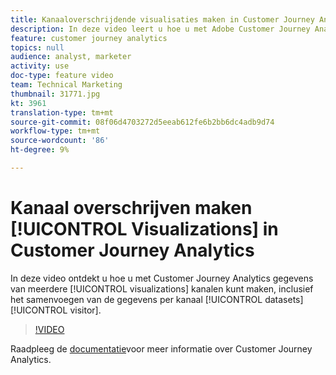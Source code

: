 ```yaml
---
title: Kanaaloverschrijdende visualisaties maken in Customer Journey Analytics
description: In deze video leert u hoe u met Adobe Customer Journey Analytics visualisaties kunt maken die gegevens uit meerdere gegevenssets op meerdere kanalen bevatten, waaronder het samenvoegen van de gegevens per bezoeker.
feature: customer journey analytics
topics: null
audience: analyst, marketer
activity: use
doc-type: feature video
team: Technical Marketing
thumbnail: 31771.jpg
kt: 3961
translation-type: tm+mt
source-git-commit: 08f06d4703272d5eeab612fe6b2bb6dc4adb9d74
workflow-type: tm+mt
source-wordcount: '86'
ht-degree: 9%

---
```



# Kanaal overschrijven maken [!UICONTROL Visualizations] in Customer Journey Analytics

In deze video ontdekt u hoe u met Customer Journey Analytics gegevens van meerdere [!UICONTROL visualizations] kanalen kunt maken, inclusief het samenvoegen van de gegevens per kanaal [!UICONTROL datasets] [!UICONTROL visitor].

>[!VIDEO](https://video.tv.adobe.com/v/31771/?quality=12)

Raadpleeg de [documentatie](https://docs.adobe.com/content/help/en/analytics-platform/using/cja-landing.html)voor meer informatie over Customer Journey Analytics.
